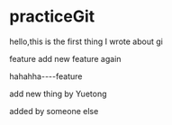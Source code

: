 # practiceGit

hello,this is the first thing I wrote about gi

feature add new feature again

hahahha----feature


add new thing by Yuetong

added by someone else 


